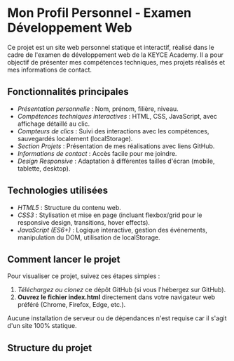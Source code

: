 # Mon Profil Personnel - Examen Développement Web

Ce projet est un site web personnel statique et interactif, réalisé dans le cadre de l'examen de développement web de la KEYCE Academy. Il a pour objectif de présenter mes compétences techniques, mes projets réalisés et mes informations de contact.

## Fonctionnalités principales

* *Présentation personnelle* : Nom, prénom, filière, niveau.
* *Compétences techniques interactives* : HTML, CSS, JavaScript, avec affichage détaillé au clic.
* *Compteurs de clics* : Suivi des interactions avec les compétences, sauvegardés localement (localStorage).
* *Section Projets* : Présentation de mes réalisations avec liens GitHub.
* *Informations de contact* : Accès facile pour me joindre.
* *Design Responsive* : Adaptation à différentes tailles d'écran (mobile, tablette, desktop).

## Technologies utilisées

* *HTML5* : Structure du contenu web.
* *CSS3* : Stylisation et mise en page (incluant flexbox/grid pour le responsive design, transitions, hover effects).
* *JavaScript (ES6+)* : Logique interactive, gestion des événements, manipulation du DOM, utilisation de localStorage.

## Comment lancer le projet

Pour visualiser ce projet, suivez ces étapes simples :

1.  *Téléchargez ou clonez* ce dépôt GitHub (si vous l'hébergez sur GitHub).
2.  **Ouvrez le fichier index.html** directement dans votre navigateur web préféré (Chrome, Firefox, Edge, etc.).

Aucune installation de serveur ou de dépendances n'est requise car il s'agit d'un site 100% statique.

## Structure du projet